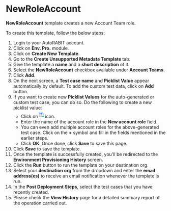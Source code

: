 # NewRoleAccount

**NewRoleAccount** template creates a new Account Team role.

To create this template, follow the below steps:

1. Login to your AutoRABIT account.
2. Click on **Env. Pro.** module.
3. Click on **Create New Template**.
4. Go to the **Create Unsupported Metadata Template** tab.
5. Give the template a **name** and a **short description** of it.
6. Select the **NewRoleAccount** checkbox available under **Account Teams.**
7. Click **Add**.
8. On the next screen, a **Test case name** and **Picklist Value** appear automatically by default. To add the custom test data, click on **Add** button.&#x20;
9. If you want to create new **Picklist Values** for the auto-generated or custom test case, you can do so. Do the following to create a new picklist value:
   * Click on![](<../../../../../../.gitbook/assets/image (30) (1) (1).png>)icon.
   * Enter the name of the account role in the **New account role** field.&#x20;
   * You can even add multiple account roles for the above-generated test case. Click on the **+** symbol and fill in the fields mentioned in the earlier steps.&#x20;
   * Click **OK**. Once done, click **Save** to save this page.
10. Click **Save** to save the template.
11. Once the template is successfully created, you'll be redirected to the **Environment Provisioning History** screen.
12. Click the **Run** button to run the template on your destination org.
13. Select your **destination org** from the dropdown and enter the **email address(es)** to receive an email notification whenever the template is run.
14. In the **Post Deployment Steps**, select the test cases that you have recently created.&#x20;
15. Please check the **View History** page for a detailed summary report of the operation carried out.
